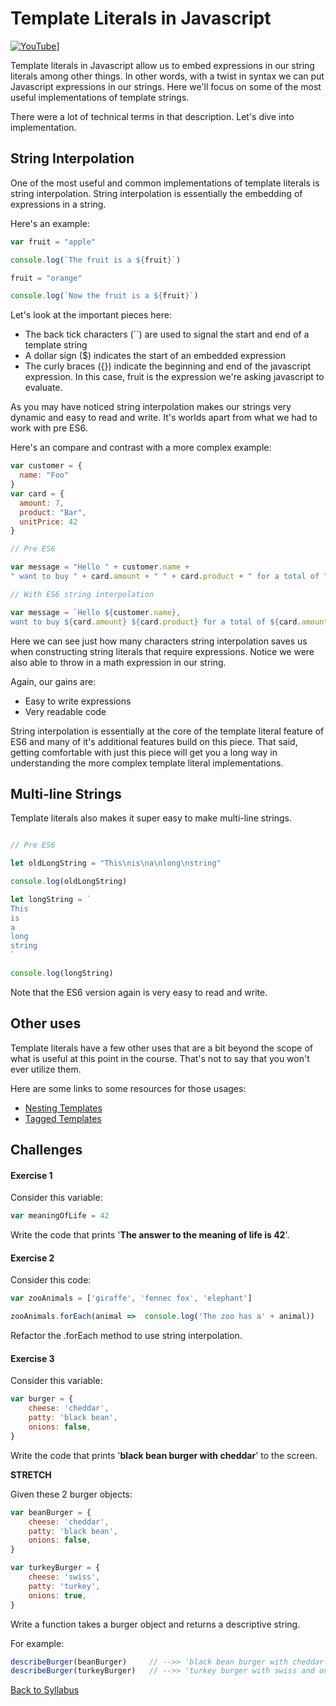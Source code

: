 # Template Literals in Javascript

[![YouTube](http://img.youtube.com/vi/72qhgQQNkOo/0.jpg)](https://www.youtube.com/watch?v=72qhgQQNkOo)]


Template literals in Javascript allow us to embed expressions in our string literals among other things. In other words, with a twist in syntax we can put Javascript expressions in our strings. Here we'll focus on some of the most useful implementations of template strings.

There were a lot of technical terms in that description. Let's dive into implementation.

## String Interpolation

One of the most useful and common implementations of template literals is string interpolation. String interpolation is essentially the embedding of expressions in a string.

Here's an example:

```javascript
var fruit = "apple"

console.log(`The fruit is a ${fruit}`)

fruit = "orange"

console.log(`Now the fruit is a ${fruit}`)
```

Let's look at the important pieces here:

- The back tick characters (``) are used to signal the start and end of a template string
- A dollar sign ($) indicates the start of an embedded expression
- The curly braces ({}) indicate the beginning and end of the javascript expression. In this case, fruit is the expression we're asking javascript to evaluate.

As you may have noticed string interpolation makes our strings very dynamic and easy to read and write. It's worlds apart from what we had to work with pre ES6.

Here's an compare and contrast with a more complex example:

```javascript
var customer = {
  name: "Foo"
}
var card = {
  amount: 7,
  product: "Bar",
  unitPrice: 42
}

// Pre ES6

var message = "Hello " + customer.name +
" want to buy " + card.amount + " " + card.product + " for a total of " + (card.amount * card.unitPrice) + " bucks?"

// With ES6 string interpolation

var message = `Hello ${customer.name},
want to buy ${card.amount} ${card.product} for a total of ${card.amount * card.unitPrice} bucks?`
```

Here we can see just how many characters string interpolation saves  us when constructing string literals that require expressions. Notice we were also able to throw in a math expression in our string.

Again, our gains are:

- Easy to write expressions
- Very readable code

String interpolation is essentially at the core of the template literal feature of ES6 and many of it's additional features build on this piece. That said, getting comfortable with just this piece will get you a long way in understanding the more complex template literal implementations.

## Multi-line Strings

Template literals also makes it super easy to make multi-line strings.

```javascript

// Pre ES6

let oldLongString = "This\nis\na\nlong\nstring"

console.log(oldLongString)

let longString = `
This
is
a
long
string
`

console.log(longString)
```

Note that the ES6 version again is very easy to read and write.

## Other uses

Template literals have a few other uses that are a bit beyond the scope of what is useful at this point in the course. That's not to say that you won't ever utilize them.

Here are some links to some resources for those usages:

- [Nesting Templates](https://developer.mozilla.org/en-US/docs/Web/JavaScript/Reference/Template_literals#Nesting_templates)
- [Tagged Templates](https://developer.mozilla.org/en-US/docs/Web/JavaScript/Reference/Template_literals#Tagged_templates)

## Challenges


#### Exercise 1

Consider this variable:

```javascript
var meaningOfLife = 42
```

Write the code that prints '**The answer to the meaning of life is 42**'.

#### Exercise 2

Consider this code:

```javascript
var zooAnimals = ['giraffe', 'fennec fox', 'elephant']

zooAnimals.forEach(animal =>  console.log('The zoo has a' + animal))
```

Refactor the .forEach method to use string interpolation.

#### Exercise 3

Consider this variable:

```javascript
var burger = {
    cheese: 'cheddar',
    patty: 'black bean',
    onions: false,
}
```

Write the code that prints '**black bean burger with cheddar**' to the screen.

**STRETCH**

Given these 2 burger objects:

```javascript
var beanBurger = {
    cheese: 'cheddar',
    patty: 'black bean',
    onions: false,
}

var turkeyBurger = {
    cheese: 'swiss',
    patty: 'turkey',
    onions: true,
}
```

Write a function takes a burger object and returns a descriptive string.

For example:

```javascript
describeBurger(beanBurger)     // -->> 'black bean burger with cheddar and no onions
describeBurger(turkeyBurger)   // -->> 'turkey burger with swiss and onions
```

[Back to Syllabus](../README.md)
